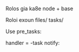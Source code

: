 Rolos gia ka8e node + base

Roloi exoun files/ tasks/

Use pre_tasks:

handler = -task notify: <handler>